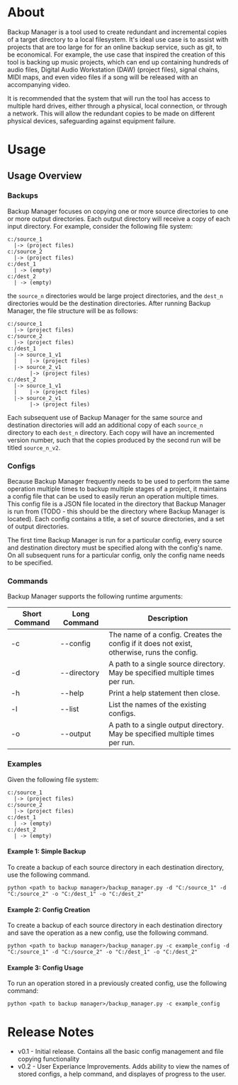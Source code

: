 # About

Backup Manager is a tool used to create redundant and incremental copies of a target directory to a local filesystem.  It's ideal use case is to assist with projects that are too large for for an online backup service, such as git, to be economical.  For example, the use case that inspired the creation of this tool is backing up music projects, which can end up containing hundreds of audio files, Digital Audio Workstation (DAW) (project files), signal chains, MIDI maps, and even video files if a song will be released with an accompanying video.


It is recommended that the system that will run the tool has access to multiple hard drives, either through a physical, local connection, or through a network.  This will allow the redundant copies to be made on different physical devices, safeguarding against equipment failure.

# Usage

## Usage Overview

### Backups
Backup Manager focuses on copying one or more source directories to one or more output directories.  Each output directory will receive a copy of each input directory.  For example, consider the following file system:

```
c:/source_1
  |-> (project files)
c:/source_2
  |-> (project files)
c:/dest_1
  | -> (empty)
c:/dest_2
  | -> (empty)
```

the ```source_n``` directories would be large project directories, and the ```dest_n``` directories would be the destination directories.  After running Backup Manager, the file structure will be as follows:

```
c:/source_1
  |-> (project files)
c:/source_2
  |-> (project files)
c:/dest_1
  |-> source_1_v1
  |    |-> (project files)
  |-> source_2_v1
       |-> (project files)
c:/dest_2
  |-> source_1_v1
  |    |-> (project files)
  |-> source_2_v1
       |-> (project files)
```

Each subsequent use of Backup Manager for the same source and destination directories will add an additional copy of each ```source_n``` directory to each ```dest_n``` directory.  Each copy will have an incremented version number, such that the copies produced by the second run will be titled ```source_n_v2```.

### Configs

Because Backup Manager frequently needs to be used to perform the same operation multiple times to backup multiple stages of a project, it maintains a config file that can be used to easily rerun an operation multiple times.  This config file is a JSON file located in the directory that Backup Manager is run from (TODO - this should be the directory where Backup Manager is located).  Each config contains a title, a set of source directories, and a set of output directories.

The first time Backup Manager is run for a particular config, every source and destination directory must be specified along with the config's name.  On all subsequent runs for a particular config, only the config name needs to be specified.

### Commands

Backup Manager supports the following runtime arguments:

| Short Command | Long Command | Description |
|---------------|--------------|-------------|
|       -c      | --config     | The name of a config.  Creates the config if it does not exist, otherwise, runs the config.
|       -d      | --directory  | A path to a single source directory.  May be specified multiple times per run.
|       -h      | --help       | Print a help statement then close.
|       -l      | --list       | List the names of the existing configs.
|       -o      | --output     | A path to a single output directory.  May be specified multiple times per run.

### Examples

Given the following file system:
```
c:/source_1
  |-> (project files)
c:/source_2
  |-> (project files)
c:/dest_1
  | -> (empty)
c:/dest_2
  | -> (empty)
```

#### Example 1: Simple Backup

To create a backup of each source directory in each destination directory, use the following command.

```python <path to backup manager>/backup_manager.py -d "C:/source_1" -d "C:/source_2" -o "C:/dest_1" -o "C:/dest_2"```

#### Example 2: Config Creation

To create a backup of each source directory in each destination directory and save the operation as a new config, use the following command.

```python <path to backup manager>/backup_manager.py -c example_config -d "C:/source_1" -d "C:/source_2" -o "C:/dest_1" -o "C:/dest_2"```

#### Example 3: Config Usage

To run an operation stored in a previously created config, use the following command:

```python <path to backup manager>/backup_manager.py -c example_config```

# Release Notes

* v0.1 - Initial release.  Contains all the basic config management and file copying functionality
* v0.2 - User Experiance Improvements.  Adds ability to view the names of stored configs, a help command, and displayes of progress to the user.